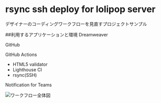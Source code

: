 # rsync ssh deploy for lolipop server
デザイナーのコーディングワークフローを見直すプロジェクトサンプル

##利用するアプリケーションと環境
Dreamweaver

GitHub

GitHub Actions
  - HTML5 validator
  - Lighthouse CI
  - rsync(SSH)

Notification for Teams

![ワークフロー全体図](https://user-images.githubusercontent.com/45280010/163720683-02be7794-7c3e-46df-bc31-6601d952a16c.png)
